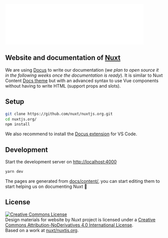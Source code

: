 <img align="center" src="./.github/logo.svg"/><br/>

## Website and documentation of [Nuxt](https://nuxtjs.org)

We are using [Docus](https://nuxtlabs.com/docus) to write our documentation (*we plan to open source it in the following weeks once the documentation is ready*). It is similar to Nuxt Content [Docs theme](https://content.nuxtjs.org/themes/docs) but with an advanced syntax to use Vue components without having to write HTML (support props and slots).

## Setup

```bash
git clone https://github.com/nuxt/nuxtjs.org.git
cd nuxtjs.org/
npm install
```

We also recommend to install the [Docus extension](https://marketplace.visualstudio.com/items?itemName=NuxtLabs.docus) for VS Code.

## Development

Start the development server on [http://localhost:4000](http://localhost:4000)

```bash
yarn dev
```

The pages are generated from [docs/content/](./docs/content), you can start editing them to start helping us on documenting Nuxt 💚

## License

<a rel="license" href="http://creativecommons.org/licenses/by-nd/4.0/"><img alt="Creative Commons License" style="border-width:0" src="https://i.creativecommons.org/l/by-nd/4.0/88x31.png" /></a><br /><span xmlns:dct="http://purl.org/dc/terms/" property="dct:title">Design materials for website</span> by <span xmlns:cc="http://creativecommons.org/ns#" property="cc:attributionName">Nuxt project</span> is licensed under a <a rel="license" href="http://creativecommons.org/licenses/by-nd/4.0/">Creative Commons Attribution-NoDerivatives 4.0 International License</a>.<br />Based on a work at <a xmlns:dct="http://purl.org/dc/terms/" href="https://github.com/nuxt/nuxtjs.org" rel="dct:source">nuxt/nuxtjs.org</a>.

